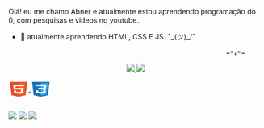  Olá! eu me chamo Abner e atualmente estou aprendendo programação do 0, com pesquisas e videos no youtube..
 
- 🌱 atualmente aprendendo HTML, CSS E JS.
              ¯\_(ツ)_/¯


                                                               ←*↓*→
            
 <div align="center">
  <a href="https://github.com/abnxST">
  <img height="180em" src="https://github-readme-stats.vercel.app/api?username=abnxST&show_icons=true&theme=dark&include_all_commits=true&count_private=true"/>
  <img height="180em" src="https://github-readme-stats.vercel.app/api/top-langs/?username=abnxST&layout=compact&langs_count=7&theme=dark"/>
</div>

 <div style="display: inline_block"><br>
  
  <img align="center" alt="Abner-HTML" height="30" width="40" src="https://raw.githubusercontent.com/devicons/devicon/master/icons/html5/html5-original.svg">
  <img align="center" alt="Abner-CSS" height="30" width="40" src="https://raw.githubusercontent.com/devicons/devicon/master/icons/css3/css3-original.svg">
</div>
  
  ##
 
<div> 
  <a href="https://www.instagram.com/abnerstss/" target="_blank"><img src="https://img.shields.io/badge/-Instagram-%23E4405F?style=for-the-badge&logo=instagram&logoColor=white" target="_blank"></a>
  <a href= "mailto:abnerrenato41@gmail.com"><img src="https://img.shields.io/badge/-Gmail-%23333?style=for-the-badge&logo=gmail&logoColor=white" target="_blank"></a>
  <a href= "https://twitter.com/98_abst" target="_blank"><img src="[https://img.shields.io/badge/Twitter-1DA1F2?style=for-the-badge&logo=twitter&logoColor=white" target="_blank"></a>
 

 
</div>
    
